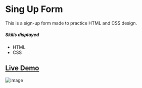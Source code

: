 # Sing Up Form
This is a sign-up form made to practice HTML and CSS design.

##### Skills displayed
- HTML
- CSS

## [Live Demo](https://satogo1.github.io/sing-up-form/)
![image](https://user-images.githubusercontent.com/85353835/187273553-2d2d1657-27cd-4c62-8dd4-0bf4880ab0d4.png)
